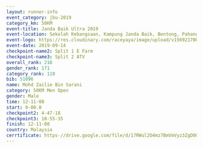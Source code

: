 ```yaml
---
layout: runner-info 
event_category: jbu-2019 
category_km: 50KM 
event-title: Janda Baik Ultra 2019  
event-location: Sekolah Kebangsaan, Kampung Janda Baik, Bentong, Pahang, Malaysia 
event-logo: https://res.cloudinary.com/raceyaya/image/upload/v1569217009/logo/janda-baik_vch1pc.jpg 
event-date: 2019-09-14 
checkpoint-name2: Split 1 E Farm 
checkpoint-name3: Split 2 ATV 
overall_rank: 216
gender_rank: 171
category_rank: 110
bib: 51096
name: Mohd Zailie Bin Sarani
category: 50KM Men Open
gender: Male
time: 12-11-08
start: 0-00.0
checkpoint2: 4-47-18
checkpoint3: 10-55-35
finish: 12-11-08
country: Malaysia
cerrtificate: https-//drive.google.com/file/d/17RWul2O4mz7BmVmVyz3ZgD0OPxOkv-es/view?usp=sharing
---
```

